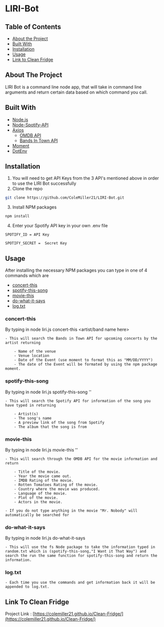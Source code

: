 # LIRI-Bot

## Table of Contents

* [About the Project](#about-the-project)
* [Built With](#built-with)
* [Installation](#installation)
* [Usage](#usage)
* [Link to Clean Fridge](#link-to-clean-fridge)

## About The Project

LIRI Bot is a command line node app, that will take in command line arguments and return certain data based on which command you call. 


## Built With
* [Node.js](https://nodejs.org/en/)
* [Node-Spotify-API](https://www.npmjs.com/package/node-spotify-api)
* [Axios](https://www.npmjs.com/package/axios)
    * [OMDB API](http://www.omdbapi.com/)
    * [Bands In Town API](https://www.artists.bandsintown.com/bandsintown-api)
* [Moment](https://www.npmjs.com/package/moment)
* [DotEnv](https://www.npmjs.com/package/dotenv)


## Installation

1. You will need to get API Keys from the 3 API's mentioned above in order to use the LIRI Bot successfully
2. Clone the repo
```sh
git clone https://github.com/ColeMiller21/LIRI-Bot.git
```
3. Install NPM packages
```sh
npm install
```
4. Enter your Spotify API key in your own .env file 
```JS
SPOTIFY_ID = API Key

SPOTIFY_SECRET =  Secret Key
```

## Usage

After installing the necessary NPM packages you can type in one of 4 commands which are 

* [concert-this](#concert-this)
* [spotify-this-song](#spotify-this-song)
* [movie-this](#movie-this)
* [do-what-it-says](#do-what-it-says)
* [log.txt](#log.txt)

### concert-this

By typing in node liri.js concert-this <artist/band name here>

    - This will search the Bands in Town API for upcoming concerts by the artist returning

        - Name of the venue
        - Venue location
        - Date of the Event (use moment to format this as "MM/DD/YYYY")
        - The date of the Event will be formated by using the npm package moment.

### spotify-this-song

By typing in node liri.js spotify-this-song '<song name here>'

    - This will search the Spotify API for information of the song you have typed in returning

        - Artist(s)
        - The song's name
        - A preview link of the song from Spotify
        - The album that the song is from

### movie-this

By typing in node liri.js movie-this '<movie name here>'

    - This will search through the OMDB API for the movie information and return 

        - Title of the movie.
        - Year the movie came out.
        - IMDB Rating of the movie.
        - Rotten Tomatoes Rating of the movie.
        - Country where the movie was produced.
        - Language of the movie.
        - Plot of the movie.
        - Actors in the movie.

    - If you do not type anything in the movie "Mr. Nobody" will automatically be searched for

### do-what-it-says

By typing in node liri.js do-what-it-says

    - This will use the fs Node package to take the information typed in random.txt which is (spotify-this-song,"I Want it That Way") and search the run the same function for spotify-this-song and return the information. 

### log.txt

    - Each time you use the commands and get information back it will be appended to log.txt.


## Link To Clean Fridge

Project Link : [https://colemiller21.github.io/Clean-Fridge/](https://colemiller21.github.io/Clean-Fridge/)
